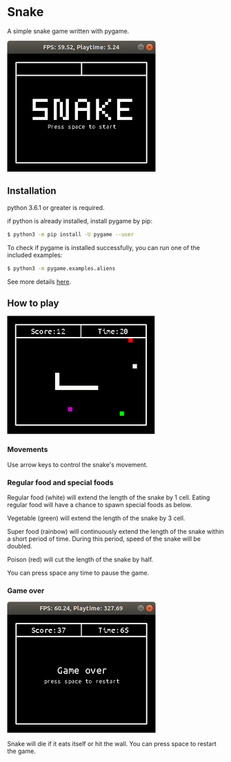 # Snake

A simple snake game written with pygame.

![alt text](https://github.com/crescat/snake/blob/master/screenshots/title_screen.png "game title")

## Installation

python 3.6.1 or greater is required.

if python is already installed, install pygame by pip:

```bash
$ python3 -m pip install -U pygame --user
```
To check if pygame is installed successfully, you can run one of the included examples:

```bash
$ python3 -m pygame.examples.aliens
```

See more details [here](https://www.pygame.org/wiki/GettingStarted).


## How to play

![alt text](https://github.com/crescat/snake/blob/master/screenshots/foods.gif "different foods")

### Movements

Use arrow keys to control the snake's movement.

### Regular food and special foods

Regular food (white) will extend the length of the snake by 1 cell.
Eating regular food will have a chance to spawn special foods as below.

Vegetable (green) will extend the length of the snake by 3 cell.

Super food (rainbow) will continuously extend the length of the snake within a short period of time.
During this period, speed of the snake will be doubled.

Poison (red) will cut the length of the snake by half.

You can press space any time to pause the game.

### Game over

![alt text](https://github.com/crescat/snake/blob/master/screenshots/game_over.png "game over")

Snake will die if it eats itself or hit the wall. You can press space to restart the game.
